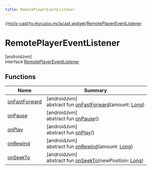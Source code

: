 ```yaml
---
title: RemotePlayerEventListener
---
```

//[mcls-cast](../../../index.html)/[tv.mycujoo.mclscast.widget](../index.html)/[RemotePlayerEventListener](index.html)



# RemotePlayerEventListener



[androidJvm]\
interface [RemotePlayerEventListener](index.html)



## Functions


| Name | Summary |
|---|---|
| [onFastForward](on-fast-forward.html) | [androidJvm]<br>abstract fun [onFastForward](on-fast-forward.html)(amount: [Long](https://kotlinlang.org/api/latest/jvm/stdlib/kotlin/-long/index.html)) |
| [onPause](on-pause.html) | [androidJvm]<br>abstract fun [onPause](on-pause.html)() |
| [onPlay](on-play.html) | [androidJvm]<br>abstract fun [onPlay](on-play.html)() |
| [onRewind](on-rewind.html) | [androidJvm]<br>abstract fun [onRewind](on-rewind.html)(amount: [Long](https://kotlinlang.org/api/latest/jvm/stdlib/kotlin/-long/index.html)) |
| [onSeekTo](on-seek-to.html) | [androidJvm]<br>abstract fun [onSeekTo](on-seek-to.html)(newPosition: [Long](https://kotlinlang.org/api/latest/jvm/stdlib/kotlin/-long/index.html)) |

